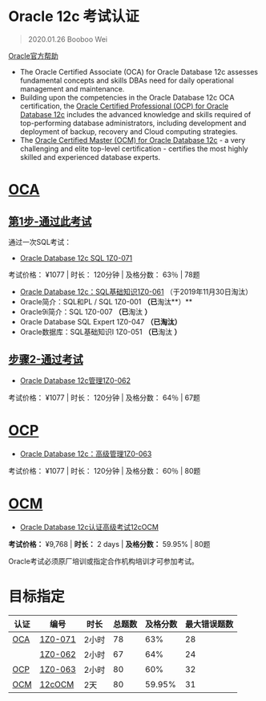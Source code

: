# Oracle 12c 考试认证

> 2020.01.26 Booboo Wei

[Oracle官方帮助](https://education.oracle.com/zh_CN/oracle-database/oracle-database-12c-r2/product_626?certPage=true)

- The Oracle Certified Associate (OCA) for Oracle Database 12c assesses fundamental concepts and skills DBAs need for daily operational management and maintenance.
- Building upon the competencies in the Oracle Database 12c OCA certification, the [Oracle Certified Professional (OCP) for Oracle Database 12c](https://education.oracle.com/oracle-database-12c-administrator-certified-professional/trackp_249) includes the advanced knowledge and skills required of top-performing database administrators, including development and deployment of backup, recovery and Cloud computing strategies.
- The [Oracle Certified Master (OCM) for Oracle Database 12c](https://education.oracle.com/oracle-database-12c-administrator-certified-master/trackp_462) - a very challenging and elite top-level certification - certifies the most highly skilled and experienced database experts.

# [OCA](https://education.oracle.com/products/trackp_248)

## [第1步-通过此考试](https://education.oracle.com/products/trackp_248#trackp_248_step_1)

通过一次SQL考试：

- [Oracle Database 12c SQL 1Z0-071](https://education.oracle.com/products/pexam_1Z0-071)

 考试价格： ¥1077 | 时长： 120分钟 | 及格分数： 63％ | 78题

- [Oracle Database 12c：SQL基础知识1Z0-061](https://education.oracle.com/products/pexam_1Z0-061)  （于2019年11月30日淘汰）
- Oracle简介：SQL和PL / SQL 1Z0-001 **（已**淘汰**）**
- Oracle9i简介：SQL 1Z0-007 **（已**淘汰  **）**
- Oracle Database SQL Expert 1Z0-047 **（已淘汰）**
- Oracle数据库：SQL基础知识I 1Z0-051 **（已**淘汰  **）**

## [步骤2-通过考试](https://education.oracle.com/products/trackp_248#trackp_248_step_2)

-  [Oracle Database 12c管理1Z0-062](https://education.oracle.com/oracle-database-12c-administration/pexam_1Z0-062)

  考试价格： ¥1077 | 时长： 120分钟 | 及格分数： 64％ | 67题

# [OCP](https://education.oracle.com/products/trackp_249)

- [Oracle Database 12c：高级管理1Z0-063](https://education.oracle.com/oracle-database-12c-advanced-administration/pexam_1Z0-063)

考试价格： ¥1077 | 时长： 120分钟 | 及格分数： 60％ | 80题

# [OCM](https://education.oracle.com/oracle-database-12c-administrator-certified-master/trackp_462)

- [Oracle Database 12c认证高级考试12cOCM](https://education.oracle.com/oracle-database-12c-certified-master-exam/pexam_12cOCM)

**考试价格：** ¥9,768 | **时长：** 2 days | **及格分数：** 59.95% | 80题

Oracle考试必须原厂培训或指定合作机构培训才可参加考试。

# 目标指定

| 认证                                                         | 编号                                                         | 时长  | 总题数 | **及格分数** | 最大错误题数 |
| ------------------------------------------------------------ | ------------------------------------------------------------ | ----- | ------ | ------------ | ------------ |
| [OCA](https://education.oracle.com/products/trackp_248)      | [1Z0-071](https://education.oracle.com/products/pexam_1Z0-071) | 2小时 | 78     | 63%          | 28           |
|| [1Z0-062](https://education.oracle.com/oracle-database-12c-administration/pexam_1Z0-062) | 2小时                                                        | 67    | 64%    | 24           |
| [OCP](https://education.oracle.com/products/trackp_249)      | [1Z0-063](https://education.oracle.com/oracle-database-12c-advanced-administration/pexam_1Z0-063) | 2小时 | 80     | 60%          | 32           |
| [OCM](https://education.oracle.com/oracle-database-12c-administrator-certified-master/trackp_462) | [12cOCM](https://education.oracle.com/oracle-database-12c-certified-master-exam/pexam_12cOCM) | 2天   | 80     | 59.95%       | 31           |